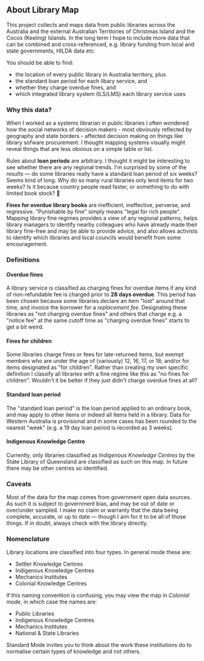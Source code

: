 ## About Library Map

This project collects and maps data from public libraries across the Australia and the external Australian Territories of Christmas Island and the Cocos (Keeling) Islands. In the long term I hope to include more data that can be combined and cross-referenced, e.g. library funding from local and state governments, HILDA data etc.

You should be able to find:

* the location of every public library in Australia territory, plus 
* the standard loan period for each libary service, and 
* whether they charge overdue fines, and
* which integrated library system (ILS/LMS) each library service uses

### Why this data?

When I worked as a systems librarian in public libraries I often wondered how the social networks of decision makers - most obviously reflected by geography and state borders - affected decision making on things like library sofware procurement. I thought mapping systems visually might reveal things that are less obvious on a simple table or list.

Rules about **loan periods** are arbitrary. I thought it might be interesting to see whether there are any regional trends. I'm surprised by some of the results &mdash; do some libraries really have a standard loan period of six weeks? Seems kind of long. Why do so many rural libraries only lend items for two weeks? Is it because country people read faster, or something to do with limited book stock? 🤔

**Fines for overdue library books** are inefficient, ineffective, perverse, and regressive. "Punishable by fine" simply means "legal for rich people". Mapping library fine regimes provides a view of any regional patterns, helps library managers to identify nearby colleagues who have already made their library fine-free and may be able to provide advice, and also allows activists to identify which libraries and local councils would benefit from some encouragement.

### Definitions

#### Overdue fines

A library service is classified as charging fines for overdue items if any kind of non-refundable fee is charged prior to **28 days overdue**. This period has been chosen because some libraries declare an item "lost" around that time, and invoice the borrower for a *replacement fee*. Designating these libraries as "not charging overdue fines" and others that charge e.g. a "notice fee" at the same cutoff time as "charging overdue fines" starts to get a bit weird.

#### Fines for children

Some libraries charge fines or fees for late-returned items, but exempt members who are under the age of (variously) 12, 16, 17, or 18; and/or for items designated as "for children". Rather than creating my own specific definition I classify all libraries with a fine regime like this as "no fines for children". Wouldn't it be better if they just didn't charge overdue fines at all?

#### Standard loan period

The "standard loan period" is the loan period applied to an ordinary book, and may apply to other items or indeed all items held in a library. Data for Western Australia is provisional and in some cases has been rounded to the nearest "week" (e.g. a 19 day loan period is recorded as 3 weeks).

#### Indigenous Knowledge Centre

Currently, only libraries classified as *Indigenous Knowledge Centres* by the State Library of Queensland are classified as such on this map. In future there may be other centres so identified.

### Caveats

Most of the data for the map comes from government open data sources. As such it is subject to government bias, and may be out of date or over/under sampled. I make no claim or warranty that the data being complete, accurate, or up to date &mdash; though I aim for it to be all of those things. If in doubt, always check with the library directly.

### Nomenclature

Library locations are classified into four types. In general mode these are:

* Settler Knowledge Centres
* Indigenous Knowledge Centres
* Mechanics Institutes
* Colonial Knowledge Centres

If this naming convention is confusing, you may view the map in *Colonial mode*, in which case the names are:

* Public Libraries
* Indigenous Knowledge Centres
* Mechanics Institutes
* National & State Libraries

Standard Mode invites you to think about the work these institutions do to normalise certain types of knowledge and not others.
